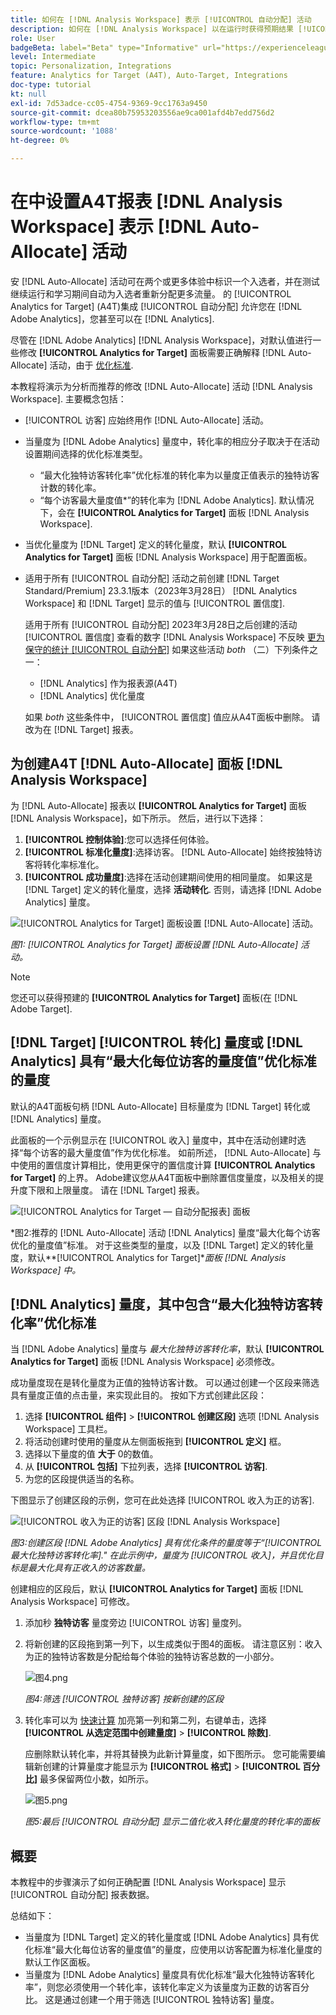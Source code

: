 ```yaml
---
title: 如何在 [!DNL Analysis Workspace] 表示 [!UICONTROL 自动分配] 活动
description: 如何在 [!DNL Analysis Workspace] 以在运行时获得预期结果 [!UICONTROL 自动分配] 活动。
role: User
badgeBeta: label="Beta" type="Informative" url="https://experienceleague.adobe.com/docs/target/using/introduction/intro.html?lang=en#beta newtab=true" tooltip="What are Target Beta release features?"
level: Intermediate
topic: Personalization, Integrations
feature: Analytics for Target (A4T), Auto-Target, Integrations
doc-type: tutorial
kt: null
exl-id: 7d53adce-cc05-4754-9369-9cc1763a9450
source-git-commit: dcea80b75953203556ae9ca001afd4b7edd756d2
workflow-type: tm+mt
source-wordcount: '1088'
ht-degree: 0%

---
```


# 在中设置A4T报表 [!DNL Analysis Workspace] 表示 [!DNL Auto-Allocate] 活动

安 [!DNL Auto-Allocate] 活动可在两个或更多体验中标识一个入选者，并在测试继续运行和学习期间自动为入选者重新分配更多流量。 的 [!UICONTROL Analytics for Target] (A4T)集成 [!UICONTROL 自动分配] 允许您在 [!DNL Adobe Analytics]，您甚至可以在 [!DNL Analytics].

尽管在 [!DNL Adobe Analytics] [!DNL Analysis Workspace]，对默认值进行一些修改 **[!UICONTROL Analytics for Target]** 面板需要正确解释 [!DNL Auto-Allocate] 活动，由于 [优化标准](https://experienceleague.adobe.com/docs/target/using/integrate/a4t/a4t-at-aa.html?lang=en#supported).

本教程将演示为分析而推荐的修改 [!DNL Auto-Allocate] 活动 [!DNL Analysis Workspace]. 主要概念包括：

* [!UICONTROL 访客] 应始终用作 [!DNL Auto-Allocate] 活动。
* 当量度为 [!DNL Adobe Analytics] 量度中，转化率的相应分子取决于在活动设置期间选择的优化标准类型。
   * “最大化独特访客转化率”优化标准的转化率为以量度正值表示的独特访客计数的转化率。
   * “每个访客最大量度值*”的转化率为 [!DNL Adobe Analytics]. 默认情况下，会在 **[!UICONTROL Analytics for Target]** 面板 [!DNL Analysis Workspace].
* 当优化量度为 [!DNL Target] 定义的转化量度，默认 **[!UICONTROL Analytics for Target]** 面板 [!DNL Analysis Workspace] 用于配置面板。
* 适用于所有 [!UICONTROL 自动分配] 活动之前创建 [!DNL Target Standard/Premium] 23.3.1版本（2023年3月28日） [!DNL Analytics Workspace] 和 [!DNL Target] 显示的值与 [!UICONTROL 置信度].

   适用于所有 [!UICONTROL 自动分配] 2023年3月28日之后创建的活动 [!UICONTROL 置信度] 查看的数字 [!DNL Analysis Workspace] 不反映 [更为保守的统计 [!UICONTROL 自动分配]](https://experienceleague.adobe.com/docs/target/using/activities/auto-allocate/automated-traffic-allocation.html?lang=en#section_98388996F0584E15BF3A99C57EEB7629) 如果这些活动 *both* （二）下列条件之一：

   * [!DNL Analytics] 作为报表源(A4T)
   * [!DNL Analytics] 优化量度

   如果 *both* 这些条件中， [!UICONTROL 置信度] 值应从A4T面板中删除。 请改为在 [!DNL Target] 报表。

## 为创建A4T [!DNL Auto-Allocate] 面板 [!DNL Analysis Workspace]

为 [!DNL Auto-Allocate] 报表以 **[!UICONTROL Analytics for Target]** 面板 [!DNL Analysis Workspace]，如下所示。 然后，进行以下选择：

1. **[!UICONTROL 控制体验]**:您可以选择任何体验。
2. **[!UICONTROL 标准化量度]**:选择访客。 [!DNL Auto-Allocate] 始终按独特访客将转化率标准化。
3. **[!UICONTROL 成功量度]**:选择在活动创建期间使用的相同量度。 如果这是 [!DNL Target] 定义的转化量度，选择 **活动转化**. 否则，请选择 [!DNL Adobe Analytics] 量度。

![[!UICONTROL Analytics for Target] 面板设置 [!DNL Auto-Allocate] 活动。](assets/AAFigure1.png)

*图1: [!UICONTROL Analytics for Target] 面板设置 [!DNL Auto-Allocate] 活动。*

>[!NOTE]
>
> 您还可以获得预建的 **[!UICONTROL Analytics for Target]** 面板(在 [!DNL Adobe Target].

## [!DNL Target] [!UICONTROL 转化] 量度或 [!DNL Analytics] 具有“最大化每位访客的量度值”优化标准的量度

默认的A4T面板句柄 [!DNL Auto-Allocate] 目标量度为 [!DNL Target] 转化或 [!DNL Analytics] 量度。

此面板的一个示例显示在 [!UICONTROL 收入] 量度中，其中在活动创建时选择“每个访客的最大量度值”作为优化标准。 如前所述， [!DNL Auto-Allocate] 与中使用的置信度计算相比，使用更保守的置信度计算 **[!UICONTROL Analytics for Target]** 的上界。 Adobe建议您从A4T面板中删除置信度量度，以及相关的提升度下限和上限量度。 请在 [!DNL Target] 报表。

![[!UICONTROL Analytics for Target — 自动分配报表] 面板](assets/AAFigure2.png)

*图2:推荐的 [!DNL Auto-Allocate] 活动 [!DNL Analytics] 量度“最大化每个访客优化的量度值”标准。 对于这些类型的量度，以及 [!DNL Target] 定义的转化量度，默认&#x200B;**[!UICONTROL Analytics for Target]**面板 [!DNL Analysis Workspace] 中。*

## [!DNL Analytics] 量度，其中包含“最大化独特访客转化率”优化标准

当 [!DNL Adobe Analytics] 量度与 *最大化独特访客转化率*，默认 **[!UICONTROL Analytics for Target]** 面板 [!DNL Analysis Workspace] 必须修改。

成功量度现在是转化量度为正值的独特访客计数。 可以通过创建一个区段来筛选具有量度正值的点击量，来实现此目的。 按如下方式创建此区段：

1. 选择 **[!UICONTROL 组件]** > **[!UICONTROL 创建区段]** 选项 [!DNL Analysis Workspace] 工具栏。
1. 将活动创建时使用的量度从左侧面板拖到 **[!UICONTROL 定义]** 框。
1. 选择以下量度的值 **大于** 0的数值。
1. 从 **[!UICONTROL 包括]** 下拉列表，选择 **[!UICONTROL 访客]**.
1. 为您的区段提供适当的名称。

下图显示了创建区段的示例，您可在此处选择 [!UICONTROL 收入为正的访客].

![[!UICONTROL 收入为正的访客] 区段 [!DNL Analysis Workspace]](assets/AAFigure3.png)

*图3:创建区段 [!DNL Adobe Analytics] 具有优化条件的量度等于“[!UICONTROL 最大化独特访客转化率].&quot; 在此示例中，量度为 [!UICONTROL 收入]，并且优化目标是最大化具有正收入的访客数量。*

创建相应的区段后，默认  **[!UICONTROL Analytics for Target]** 面板 [!DNL Analysis Workspace] 可修改。

1. 添加秒 **独特访客** 量度旁边 [!UICONTROL 访客] 量度列。
2. 将新创建的区段拖到第一列下，以生成类似于图4的面板。 请注意区别：收入为正的独特访客数是分配给每个体验的独特访客总数的一小部分。

   ![图4.png](assets/AAFigure4.png)

   *图4:筛选 [!UICONTROL 独特访客] 按新创建的区段*

3. 转化率可以为 [快速计算](https://experienceleague.adobe.com/docs/analytics-learn/tutorials/components/calculated-metrics/quick-calculated-metrics-in-analysis-workspace.html?lang=en) 加亮第一列和第二列，右键单击，选择 **[!UICONTROL 从选定范围中创建量度]** > **[!UICONTROL 除数]**.

   应删除默认转化率，并将其替换为此新计算量度，如下图所示。 您可能需要编辑新创建的计算量度才能显示为 **[!UICONTROL 格式]** > **[!UICONTROL 百分比]** 最多保留两位小数，如所示。

   ![图5.png](assets/AAFigure5.png)

   *图5:最后 [!UICONTROL 自动分配] 显示二值化收入转化量度的转化率的面板*

## 概要

本教程中的步骤演示了如何正确配置 [!DNL Analysis Workspace] 显示 [!UICONTROL 自动分配] 报表数据。

总结如下：

* 当量度为 [!DNL Target] 定义的转化量度或 [!DNL Adobe Analytics] 具有优化标准“最大化每位访客的量度值”的量度，应使用以访客配置为标准化量度的默认工作区面板。
* 当量度为 [!DNL Adobe Analytics] 量度具有优化标准“最大化独特访客转化率”，则您必须使用一个转化率，该转化率定义为该量度为正数的访客百分比。 这是通过创建一个用于筛选 [!UICONTROL 独特访客] 量度。
